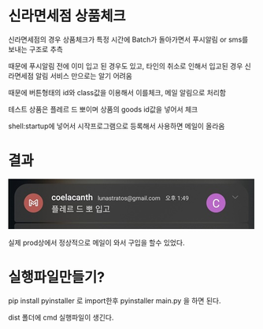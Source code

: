# 신라면세점 상품체크

신라면세점의 경우 상품체크가 특정 시간에 Batch가 돌아가면서 푸시알림 or sms를 보내는 구조로 추측

때문에 푸시알림 전에 이미 입고 된 경우도 있고, 타인의 취소로 인해서 입고된 경우 신라면세점 알림 서비스 만으로는 알기 어려움

때문에 버튼형태의 id와 class값을 이용해서 이를체크, 메일 알림으로 처리함

테스트 상품은 플레르 드 뽀이며 상품의 goods id값을 넣어서 체크

shell:startup에 넣어서 시작프로그램으로 등록해서 사용하면 메일이 올라옴 


# 결과

![샘플이미지](./img/img1.jpg)

실제 prod상에서 정상적으로 메일이 와서 구입을 할수 있었다. 

# 실행파일만들기?

 pip install pyinstaller 로 import한후  pyinstaller main.py 을 하면 된다.
 
 dist 폴더에 cmd 실행파일이 생긴다.

 
